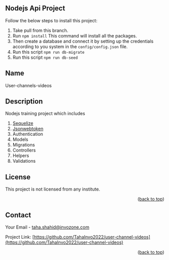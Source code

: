 
<!-- GETTING STARTED -->
## Nodejs Api Project

Follow the below steps to install this project:

1. Take pull from this branch.
2. Run ``` npm install ```  This command will install all the packages.
3. Then create a database and connect it by setting up the credentials according to you system in the ``` config/config.json ``` file.
4. Run this script ``` npm run db-migrate ```
5. Run this script ``` npm run db-seed ```


<!-- Name -->
## Name

User-channels-videos

## Description

Nodejs training project which includes

1. [Sequelize](https://sequelize.org/)
2. [Jsonwebtoken](https://www.npmjs.com/package/jsonwebtoken)
3. Authentication 
4. Models
5. Migrations
6. Controllers
7. Helpers
8. Validations

<!-- LICENSE -->
## License

This project is not licensed from any institute.

<p align="right">(<a href="#top">back to top</a>)</p>

<!-- CONTACT -->
## Contact

Your Email - taha.shahid@invozone.com

Project Link: [https://github.com/TahaInvo2022/user-channel-videos](https://github.com/TahaInvo2022/user-channel-videos)

<p align="right">(<a href="#top">back to top</a>)</p>

